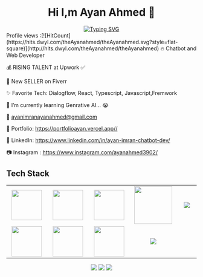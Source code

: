 
<div align =center>
<h1>Hi I,m Ayan Ahmed 👋</h1>
<a href="https://git.io/typing-svg"><img src="https://readme-typing-svg.demolab.com?font=Fira+Code&size=25&pause=1000&color=EAB676&background=0D1117=false&width=355&height=40&lines=A.i+Chatbot+Developer%F0%9F%A4%96+;Mern+Stack+Developer%F0%9F%91%A8%E2%80%8D%F0%9F%92%BB" alt="Typing SVG" /></a><br></div>
Profile views :[![HitCount](https://hits.dwyl.com/theAyanahmed/theAyanahmed.svg?style=flat-square)](http://hits.dwyl.com/theAyanahmed/theAyanahmed)
🔥 Chatbot and Web Developer

💰 RISING TALENT at Upwork ✅

💸 New SELLER on Fiverr

✨ Favorite Tech: Dialogflow, React, Typescript, Javascript,Fremwork

📓 I’m currently learning  Genrative AI... 😭

📧 [ayanimranayanahmed@gmail.com](mailto:ayanimranayanahmed@gmail.com)

🎨 Portfolio: https://portfolioayan.vercel.app//

💼 LinkedIn: https://www.linkedin.com/in/ayan-imran-chatbot-dev/


📷 Instagram : https://www.instagram.com/ayanahmed3902/

<h2>Tech Stack</h2>
<table width="100">
<tr>
    <td align='center' width="200">
        <img src="https://www.svgrepo.com/show/353648/dialogflow.svg" width="80">
    </td>
  <td align='center' width="200">
        <img src="https://upload.wikimedia.org/wikipedia/commons/thumb/c/cb/Google_Assistant_logo.svg/1200px-Google_Assistant_logo.svg.png"  width="80">
    </td>
 <td align='center' width="200">
        <img src="https://upload.wikimedia.org/wikipedia/commons/6/6a/JavaScript-logo.png" width="80">
    </td>
 <td align='center' width="200">
        <img src="https://fiverr-res.cloudinary.com/npm-assets/layout-server/fiverr-og-logo.5fd6463.png" width="100">
    </td>
 <td align='center' width="200">
        <img src="https://www.vectorlogo.zone/logos/reactjs/reactjs-ar21.svg">
    </td>
 
</tr>
 
<tr>
    <td align='center'>
        <img src="https://w7.pngwing.com/pngs/390/229/png-transparent-logo-html5-brand-design-text-logo-number.png"  width="80">
    </td>
    <td align='center'>
        <img src="https://upload.wikimedia.org/wikipedia/commons/thumb/4/4c/Typescript_logo_2020.svg/1200px-Typescript_logo_2020.svg.png" width="80">
    </td>
 <td align='center'>
        <img src="https://cdn.worldvectorlogo.com/logos/visual-studio-code-1.svg" width="80">
    </td>
     <td align='center'>
        <img src="https://cdn.pixabay.com/photo/2017/08/05/11/16/logo-2582747_1280.png">
    </td>
</tr>
 
    
</table>
</p>
<p align="center">
<a href="https://www.linkedin.com/in/ayan-imran-7469662a5/"><img src="https://img.shields.io/badge/-Ayan%20Ahmed-0077B5?style=flat&logo=Linkedin&logoColor=white"/></a>
<a href="mailto:ayanimranayanahmed@gmail.com"><img src="https://img.shields.io/badge/-ayanimranayanahmed@gmail.com-D14836?style=flat&logo=Gmail&logoColor=white"/></a>
<a href="https://www.instagram.com/ayanahmed3902/"><img src="https://img.shields.io/badge/-@ayanahmed3902-E4405F?style=flat&logo=Instagram&logoColor=white"/></a>
 </p>
 
<br>
